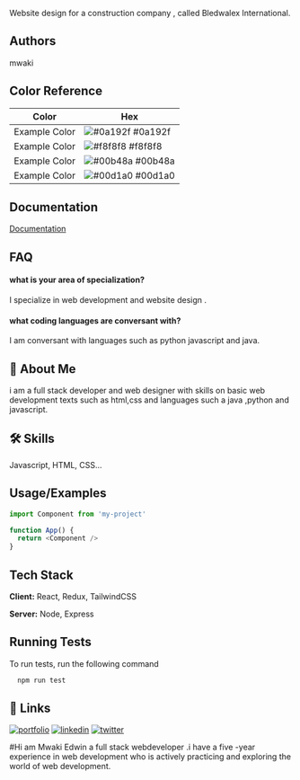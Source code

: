 
Website design for a construction company , called Bledwalex International.

 


## Authors

mwaki
## Color Reference

| Color             | Hex                                                                |
| ----------------- | ------------------------------------------------------------------ |
| Example Color | ![#0a192f](https://via.placeholder.com/10/0a192f?text=+) #0a192f |
| Example Color | ![#f8f8f8](https://via.placeholder.com/10/f8f8f8?text=+) #f8f8f8 |
| Example Color | ![#00b48a](https://via.placeholder.com/10/00b48a?text=+) #00b48a |
| Example Color | ![#00d1a0](https://via.placeholder.com/10/00b48a?text=+) #00d1a0 |


## Documentation

[Documentation](https://linktodocumentation)


## FAQ

#### what is your area of specialization?

I specialize in web development and website design .

#### what coding languages are conversant with?

I am conversant with languages such as python javascript and java.


## 🚀 About Me
i am a full stack developer and web designer with skills on basic web development texts such as html,css and languages such a java ,python and javascript.

## 🛠 Skills
Javascript, HTML, CSS...


## Usage/Examples

```javascript
import Component from 'my-project'

function App() {
  return <Component />
}
```


## Tech Stack

**Client:** React, Redux, TailwindCSS

**Server:** Node, Express


## Running Tests

To run tests, run the following command

```bash
  npm run test
```


## 🔗 Links
[![portfolio](https://img.shields.io/badge/my_portfolio-000?style=for-the-badge&logo=ko-fi&logoColor=white)](https://katherineoelsner.com/)
[![linkedin](https://img.shields.io/badge/linkedin-0A66C2?style=for-the-badge&logo=linkedin&logoColor=white)](https://www.linkedin.com/)
[![twitter](https://img.shields.io/badge/twitter-1DA1F2?style=for-the-badge&logo=twitter&logoColor=white)](https://twitter.com/)


#Hi am Mwaki Edwin a full stack webdeveloper .i have a five -year experience in web development who is actively practicing and exploring the world of web development.

